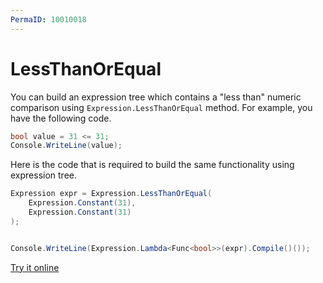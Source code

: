 ```yaml
---
PermaID: 10010018
---
```



# LessThanOrEqual

You can build an expression tree which contains a "less than" numeric comparison using `Expression.LessThanOrEqual` method. For example, you have the following code.

```csharp
bool value = 31 <= 31;
Console.WriteLine(value);
```

Here is the code that is required to build the same functionality using expression tree. 

```csharp
Expression expr = Expression.LessThanOrEqual(
    Expression.Constant(31),
    Expression.Constant(31)
);


Console.WriteLine(Expression.Lambda<Func<bool>>(expr).Compile()());
```

[Try it online](https://dotnetfiddle.net/QVkw3B)